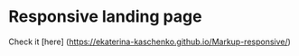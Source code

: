 # Responsive landing page

Check it [here] (https://ekaterina-kaschenko.github.io/Markup-responsive/)
